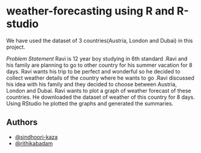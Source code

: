 # weather-forecasting using R and R-studio
We have used the dataset of 3 countries(Austria, London and Dubai) in this project.

*Problem Statement*
Ravi is 12 year boy studying in 6th standard .Ravi and his family are planning to go to other country for his summer vacation for 8 days. Ravi wants his trip to be perfect and wonderful so he decided to collect weather details of the country where he wants to go .Ravi discussed his idea with his family and they decided to choose between Austria, London and Dubai.
Ravi wants to plot a graph of weather forecast of these countries. He downloaded the dataset of weather of this country for 8 days. Using RStudio he plotted the graphs and generated the summaries. 

## Authors

- [@sindhoori-kaza](https://github.com/sindhoori-kaza)
- [@rithikabadam](https://github.com/rithikabadam)
